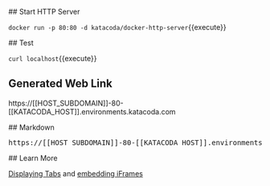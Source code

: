 ## Start HTTP Server

`docker run -p 80:80 -d katacoda/docker-http-server`{{execute}}

## Test

`curl localhost`{{execute}}

## Generated Web Link

https://[[HOST_SUBDOMAIN]]-80-[[KATACODA_HOST]].environments.katacoda.com

## Markdown

<pre>https://[[HOST_SUBDOMAIN]]-80-[[KATACODA_HOST]].environments.katacoda.com</pre>

## Learn More

[Displaying Tabs](https://katacoda.com/scenario-examples/scenarios/dashboard-tabs) and [embedding iFrames](https://katacoda.com/scenario-examples/scenarios/dashboard-tabs-iframe)

